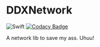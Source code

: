 # DDXNetwork

![Swift](https://github.com/dedeexe/DDXNetwork/workflows/Swift/badge.svg)
[![Codacy Badge](https://api.codacy.com/project/badge/Grade/f3687528228f41c9941a36354bf93d71)](https://www.codacy.com/manual/dedeexe/DDXNetwork?utm_source=github.com&amp;utm_medium=referral&amp;utm_content=dedeexe/DDXNetwork&amp;utm_campaign=Badge_Grade)

A network lib to save my ass. Uhuu!
